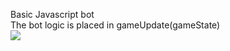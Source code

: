 Basic Javascript bot<br>
The bot logic is placed in gameUpdate(gameState)<br>
<img src="https://logodix.com/logo/375047.png">

